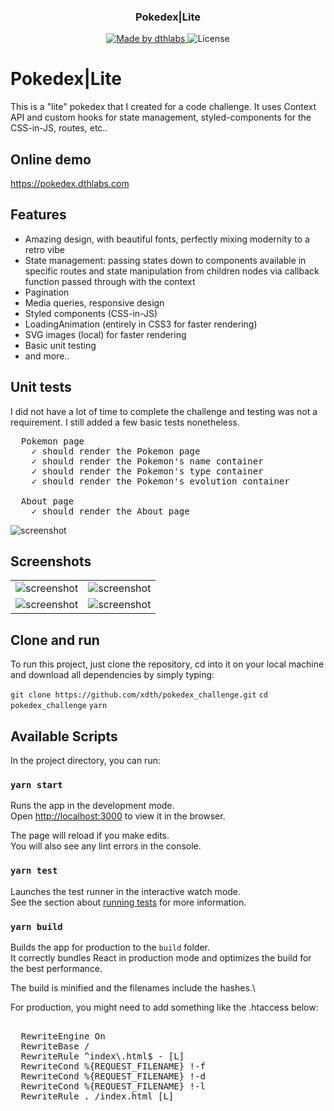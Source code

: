 <h3 align="center">
  Pokedex|Lite
</h3>

<p align="center">
  <a href="https://dthlabs.com">
    <img alt="Made by dthlabs" src="https://img.shields.io/badge/made%20by-dthlabs-%2304D361">
  </a>

  <img alt="License" src="https://img.shields.io/badge/license-MIT-%2304D361">
</p>



# Pokedex|Lite

This is a "lite" pokedex that I created for a code challenge. It uses Context API and custom hooks for state management, styled-components for the CSS-in-JS, routes, etc..


## Online demo

<a href="https://pokedex.dthlabs.com" alt="PokedexLite app demo">https://pokedex.dthlabs.com</a>

## Features

- Amazing design, with beautiful fonts, perfectly mixing modernity to a retro vibe
- State management: passing states down to components available in specific routes and state manipulation from children nodes via callback function passed through with the context
- Pagination
- Media queries, responsive design
- Styled components (CSS-in-JS)
- LoadingAnimation (entirely in CSS3 for faster rendering)
- SVG images (local) for faster rendering
- Basic unit testing
- and more..

## Unit tests

I did not have a lot of time to complete the challenge and testing was not a requirement. I still added a few basic
tests nonetheless.
<pre>
  Pokemon page
    ✓ should render the Pokemon page
    ✓ should render the Pokemon's name container
    ✓ should render the Pokemon's type container
    ✓ should render the Pokemon's evolution container

  About page
    ✓ should render the About page
</pre>
<img src="https://i.imgur.com/XihDs7N.png" alt="screenshot">

## Screenshots

 <table style="width:100%; border: none;">
  <tr style="border: none;">
    <td style="border: none;">
      <img src="https://i.imgur.com/D9L3ZzQ.png" alt="screenshot">
    </td>
    <td style="border: none;">
      <img src="https://i.imgur.com/mvwAmX3.png" alt="screenshot">
    </td>
  </tr>
  <tr style="border: none;">
    <td style="border: none;">
      <img src="https://i.imgur.com/n4yLF0n.png" alt="screenshot">
    </td>
    <td style="border: none;">
      <img src="https://i.imgur.com/0b5WYaH.png" alt="screenshot">
    </td>
  </tr>
</table> 


## Clone and run

To run this project, just clone the repository, cd into it on your local machine and download all dependencies by simply typing:

`git clone https://github.com/xdth/pokedex_challenge.git`
`cd pokedex_challenge`
`yarn`

## Available Scripts

In the project directory, you can run:

### `yarn start`

Runs the app in the development mode.\
Open [http://localhost:3000](http://localhost:3000) to view it in the browser.

The page will reload if you make edits.\
You will also see any lint errors in the console.

### `yarn test`

Launches the test runner in the interactive watch mode.\
See the section about [running tests](https://facebook.github.io/create-react-app/docs/running-tests) for more information.

### `yarn build`

Builds the app for production to the `build` folder.\
It correctly bundles React in production mode and optimizes the build for the best performance.

The build is minified and the filenames include the hashes.\

For production, you might need to add something like the .htaccess below:
<pre>
<IfModule mod_rewrite.c>
  RewriteEngine On
  RewriteBase /
  RewriteRule ^index\.html$ - [L]
  RewriteCond %{REQUEST_FILENAME} !-f
  RewriteCond %{REQUEST_FILENAME} !-d
  RewriteCond %{REQUEST_FILENAME} !-l
  RewriteRule . /index.html [L]
</IfModule>
</pre>